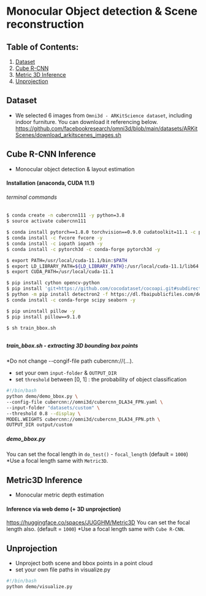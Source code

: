 # Monocular Object detection & Scene reconstruction

## Table of Contents:
1. [Dataset](#dataset)
2. [Cube R-CNN](#cubercnn)
3. [Metric 3D Inference](#metric3d)
4. [Unprojection](#unprojection)

## Dataset <a name="dataset"> </a>
- We selected 6 images from `Omni3d - ARKitScience dataset`, including indoor furniture. You can download it referencing below.
https://github.com/facebookresearch/omni3d/blob/main/datasets/ARKitScenes/download_arkitscenes_images.sh

## Cube R-CNN Inference <a name="cubercnn"></a>
- Monocular object detection & layout estimation
#### Installation (anaconda, CUDA 11.1) 
###### terminal commands
``` bash
$ conda create -n cubercnn111 -y python=3.8
$ source activate cubercnn111

$ conda install pytorch==1.8.0 torchvision==0.9.0 cudatoolkit=11.1 -c pytorch -c conda-forge -y 
$ conda install -c fvcore fvcore -y
$ conda install -c iopath iopath -y 
$ conda install -c pytorch3d -c conda-forge pytorch3d -y 

$ export PATH=/usr/local/cuda-11.1/bin:$PATH
$ export LD_LIBRARY_PATH=${LD_LIBRARY_PATH}:/usr/local/cuda-11.1/lib64
$ export CUDA_PATH=/usr/local/cuda-11.1

$ pip install cython opencv-python
$ pip install 'git+https://github.com/cocodataset/cocoapi.git#subdirectory=PythonAPI'
$ python -m pip install detectron2 -f https://dl.fbaipublicfiles.com/detectron2/wheels/cu111/torch1.8/index.html
$ conda install -c conda-forge scipy seaborn -y

$ pip uninstall pillow -y
$ pip install pillow==9.1.0

$ sh train_bbox.sh 
```
##
##### train_bbox.sh - extracting 3D bounding box points
*Do not change --congif-file path cubercnn://(...).
- set your own `input-folder` & `OUTPUT_DIR`
- set `threshold` between [0, 1] : the probability of object classification
``` bash
#!/bin/bash
python demo/demo_bbox.py \
--config-file cubercnn://omni3d/cubercnn_DLA34_FPN.yaml \
--input-folder "datasets/custom" \
--threshold 0.8 --display \
MODEL.WEIGHTS cubercnn://omni3d/cubercnn_DLA34_FPN.pth \
OUTPUT_DIR output/custom
```
##### demo_bbox.py 
You can set the focal length in `do_test()` - `focal_length` (default = `1000`)
*Use a focal length same with `Metric3D`.


## Metric3D Inference <a name="metric3d"></a>
- Monocular metric depth estimation
#### Inference via web demo (+ 3D unprojection)
https://huggingface.co/spaces/JUGGHM/Metric3D
You can set the focal length also. (default = `1000`) 
*Use a focal length same with `Cube R-CNN`.

## Unprojection <a name="unprojection"> </a>
- Unproject both scene and bbox points in a point cloud
- set your own file paths in visualize.py
``` bash
#!/bin/bash
python demo/visualize.py
```
